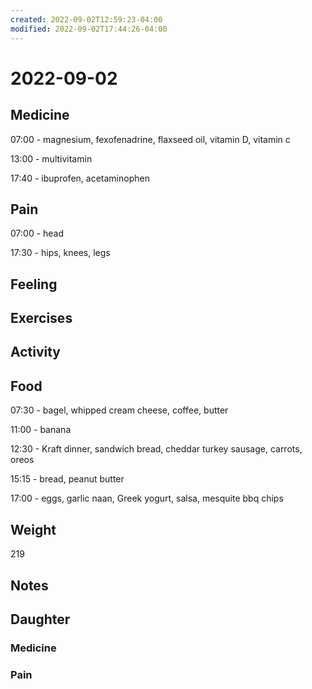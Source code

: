 ```yaml
---
created: 2022-09-02T12:59:23-04:00
modified: 2022-09-02T17:44:26-04:00
---
```


# 2022-09-02

## Medicine

07:00 - magnesium, fexofenadrine, flaxseed oil, vitamin D, vitamin c

13:00 - multivitamin 

17:40 - ibuprofen, acetaminophen 

## Pain

07:00 - head

17:30 - hips, knees, legs

## Feeling


## Exercises


## Activity


## Food

07:30 - bagel, whipped cream cheese, coffee, butter

11:00 - banana

12:30 - Kraft dinner, sandwich bread, cheddar turkey sausage, carrots, oreos

15:15 - bread, peanut butter

17:00 - eggs, garlic naan, Greek yogurt, salsa, mesquite bbq chips

## Weight

219

## Notes


## Daughter


### Medicine


### Pain
